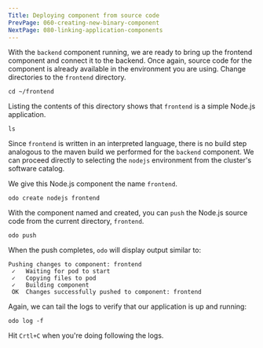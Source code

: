 ```yaml
---
Title: Deploying component from source code
PrevPage: 060-creating-new-binary-component
NextPage: 080-linking-application-components
---
```


With the ``backend`` component running, we are ready to bring up the frontend component and connect it to the backend. Once again, source code for the component is already available in the environment you are using. Change directories to the ``frontend`` directory.

```execute-1
cd ~/frontend
```

Listing the contents of this directory shows that ``frontend`` is a simple Node.js application.

```execute-1
ls
```

Since ``frontend`` is written in an interpreted language, there is no build step analogous to the maven build we performed for the ``backend`` component. We can proceed directly to selecting the ``nodejs`` environment from the cluster's software catalog.

We give this Node.js component the name ``frontend``.

```execute-1
odo create nodejs frontend
```

With the component named and created, you can ``push`` the Node.js source code from the current directory, ``frontend``.

```execute-1
odo push
```

When the push completes, ``odo`` will display output similar to:

```
Pushing changes to component: frontend
 ✓   Waiting for pod to start
 ✓   Copying files to pod
 ✓   Building component
 OK  Changes successfully pushed to component: frontend
```

Again, we can tail the logs to verify that our application is up and running:

```execute-1
odo log -f
```

Hit `Crtl+C` when you're doing following the logs.